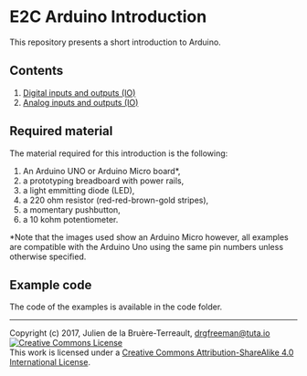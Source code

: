 # E2C Arduino Introduction

This repository presents a short introduction to Arduino.

## Contents

1. [Digital inputs and outputs (IO)](DigitalIO.md)
1. [Analog inputs and outputs (IO)](AnalogIO.md)

## Required material

The material required for this introduction is the following:
1. An Arduino UNO or Arduino Micro board*,
1. a prototyping breadboard with power rails,
1. a light emmitting diode (LED),
1. a 220 ohm resistor (red-red-brown-gold stripes),
1. a momentary pushbutton,
1. a 10 kohm potentiometer.


\*Note that the images used show an Arduino Micro however, all examples are compatible with the Arduino Uno using the same pin numbers unless otherwise specified.

## Example code

The code of the examples is available in the code folder.

<hr>

Copyright (c) 2017, Julien de la Bruère-Terreault, [drgfreeman@tuta.io](mailto:drgfreeman@tuta.io)  
<a rel="license" href="http://creativecommons.org/licenses/by-sa/4.0/"><img alt="Creative Commons License" style="border-width:0" src="https://i.creativecommons.org/l/by-sa/4.0/88x31.png" /></a><br />This work is licensed under a <a rel="license" href="http://creativecommons.org/licenses/by-sa/4.0/">Creative Commons Attribution-ShareAlike 4.0 International License</a>.
